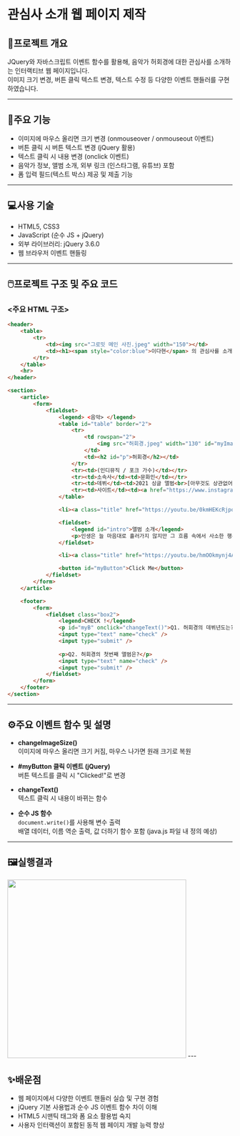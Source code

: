 # 관심사 소개 웹 페이지 제작

## 📁프로젝트 개요
JQuery와 자바스크립트 이벤트 함수를 활용해, 음악가 허회경에 대한 관심사를 소개하는 인터랙티브 웹 페이지입니다.  
이미지 크기 변경, 버튼 클릭 텍스트 변경, 텍스트 수정 등 다양한 이벤트 핸들러를 구현하였습니다.

---

## 📝주요 기능
- 이미지에 마우스 올리면 크기 변경 (onmouseover / onmouseout 이벤트)  
- 버튼 클릭 시 버튼 텍스트 변경 (jQuery 활용)  
- 텍스트 클릭 시 내용 변경 (onclick 이벤트)  
- 음악가 정보, 앨범 소개, 외부 링크 (인스타그램, 유튜브) 포함  
- 폼 입력 필드(텍스트 박스) 제공 및 제출 기능  

---

## 💻사용 기술 
- HTML5, CSS3  
- JavaScript (순수 JS + jQuery)  
- 외부 라이브러리: jQuery 3.6.0  
- 웹 브라우저 이벤트 핸들링  

---

## 🖱️프로젝트 구조 및 주요 코드

### <주요 HTML 구조>
```html
<header>
    <table>
        <tr>
            <td><img src="그로밋 메인 사진.jpeg" width="150"></td>
            <td><h1><span style="color:blue">이다현</span> 의 관심사를 소개합니다 !</h1></td>
        </tr>
    </table>
    <hr>
</header>

<section>
    <article>
        <form>
            <fieldset>
                <legend> <음악> </legend>
                <table id="table" border="2">
                    <tr>
                        <td rowspan="2">
                            <img src="허회경.jpeg" width="130" id="myImage" onmouseover="changeImageSize()" onmouseout="this.style.width = '130px'">
                        </td>
                        <td><h2 id="p">허회경</h2></td>
                    </tr>
                    <tr><td>(인디뮤직 / 포크 가수)</td></tr>
                    <tr><td>소속사</td><td>문화인</td></tr>
                    <tr><td>데뷔</td><td>2021 싱글 앨범<br>[아무것도 상관없어]</td></tr>
                    <tr><td>사이트</td><td><a href="https://www.instagram.com/ilovesushikyung/">인스타그램</a></td></tr>
                </table>

                <li><a class="title" href="https://youtu.be/0kmHEKcRjpo">김철수 씨 이야기<sub>(클릭 -> 유튜브 연결)</sub></a></li>

                <fieldset>
                    <legend id="intro">앨범 소개</legend>
                    <p>인생은 늘 마음대로 흘러가지 않지만 그 흐름 속에서 사소한 행복을 찾아가는 게 내가 할 수 있는 최선인 것 같습니다.</p>
                </fieldset>

                <li><a class="title" href="https://youtu.be/hmOOkmynj4A">그렇게 살아가는 것<sub>(클릭 -> 유튜브 연결)</sub></a></li>

                <button id="myButton">Click Me</button>
            </fieldset>
        </form>
    </article>

    <footer>
        <form>
            <fieldset class="box2">
                <legend>CHECK !</legend>
                <p id="myB" onclick="changeText()">Q1. 허회경의 데뷔년도는?</p>
                <input type="text" name="check" />
                <input type="submit" />
                
                <p>Q2. 허회경의 첫번째 앨범은?</p>
                <input type="text" name="check" />
                <input type="submit" />
            </fieldset>
        </form>
    </footer>
</section>
```

---

## ⚙️주요 이벤트 함수 및 설명 

- **changeImageSize()**  
  이미지에 마우스 올리면 크기 커짐, 마우스 나가면 원래 크기로 복원

- **#myButton 클릭 이벤트 (jQuery)**  
  버튼 텍스트를 클릭 시 "Clicked!"로 변경

- **changeText()**  
  텍스트 클릭 시 내용이 바뀌는 함수

- **순수 JS 함수**  
  `document.write()`를 사용해 변수 출력  
  배열 데이터, 이름 역순 출력, 값 더하기 함수 포함 (java.js 파일 내 정의 예상)


---
## 🖼️실행결과
<img src = "https://github.com/user-attachments/assets/2f627b60-4720-41fd-b5e1-5f28d8caf471" width ="400">
---

## ✨배운점 

- 웹 페이지에서 다양한 이벤트 핸들러 실습 및 구현 경험  
- jQuery 기본 사용법과 순수 JS 이벤트 함수 차이 이해  
- HTML5 시맨틱 태그와 폼 요소 활용법 숙지  
- 사용자 인터랙션이 포함된 동적 웹 페이지 개발 능력 향상  
